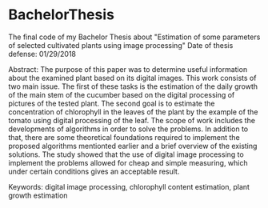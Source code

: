 # BachelorThesis
The final code of my Bachelor Thesis about "Estimation of some parameters of selected cultivated plants using image processing"
Date of thesis defense: 01/29/2018

Abstract:
The purpose of this paper was to determine useful information about the
examined plant based on its digital images. This work consists of two main
issue. The first of these tasks is the estimation of the daily growth of the main
stem of the cucumber based on the digital processing of pictures of the tested
plant. The second goal is to estimate the concentration of chlorophyll in the
leaves of the plant by the example of the tomato using digital processing of
the leaf. The scope of work includes the developments of algorithms in order to
solve the problems. In addition to that, there are some theoretical foundations
required to implement the proposed algorithms mentionted earlier and a brief
overview of the existing solutions.
The study showed that the use of digital image processing to implement
the problems allowed for cheap and simple measuring, which under certain
conditions gives an acceptable result.

Keywords: digital image processing, chlorophyll content estimation, plant
growth estimation
